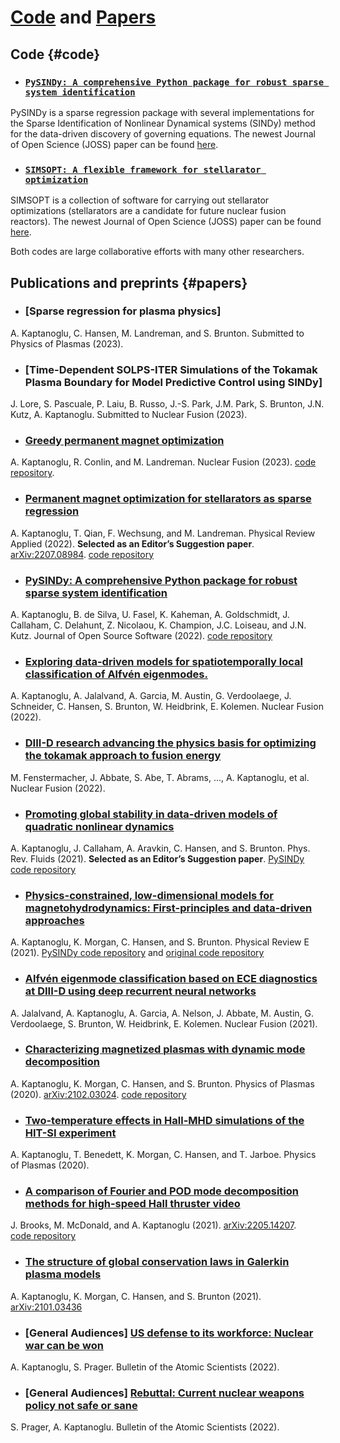 # [Code](#code) and [Papers](#papers)

## Code {#code}

* ### [`PySINDy: A comprehensive Python package for robust sparse system identification`](https://github.com/dynamicslab/pysindy)
PySINDy is a sparse regression package with several implementations for the Sparse Identification of Nonlinear Dynamical systems (SINDy) method for the data-driven discovery of governing equations. The newest Journal of Open Science (JOSS) paper can be found [here](https://doi.org/10.21105/joss.03994).

* ### [`SIMSOPT: A flexible framework for stellarator optimization`](https://github.com/hiddenSymmetries/simsopt)
SIMSOPT is a collection of software for carrying out stellarator optimizations (stellarators are a candidate for future nuclear fusion reactors). The newest Journal of Open Science (JOSS) paper can be found [here](https://doi.org/10.21105/joss.03525).

Both codes are large collaborative efforts with many other researchers.

## Publications and preprints {#papers}

* ### [Sparse regression for plasma physics]
A. Kaptanoglu, C. Hansen, M. Landreman, and S. Brunton. Submitted to Physics of Plasmas (2023).

* ### [Time-Dependent SOLPS-ITER Simulations of the Tokamak Plasma Boundary for Model Predictive Control using SINDy]
J. Lore, S. Pascuale, P. Laiu, B. Russo, J.-S. Park, J.M. Park, S. Brunton, J.N. Kutz, A. Kaptanoglu. Submitted to Nuclear Fusion (2023).

* ### [Greedy permanent magnet optimization](https://arxiv.org/abs/2208.10620)
A. Kaptanoglu, R. Conlin, and M. Landreman. Nuclear Fusion (2023).
[code repository](https://github.com/hiddenSymmetries/simsopt/tree/permanent_magnets). 

* ### [Permanent magnet optimization for stellarators as sparse regression](https://arxiv.org/abs/2207.08984)
A. Kaptanoglu, T. Qian, F. Wechsung, and M. Landreman. Physical Review Applied (2022). <b>Selected as an Editor’s Suggestion paper</b>. [arXiv:2207.08984](https://arxiv.org/abs/2207.08984).
[code repository](https://github.com/hiddenSymmetries/simsopt/tree/permanent_magnets)

* ### [PySINDy: A comprehensive Python package for robust sparse system identification](https://doi.org/10.21105/joss.03994)
A. Kaptanoglu, B. de Silva, U. Fasel, K. Kaheman, A. Goldschmidt, J. Callaham, C. Delahunt, Z. Nicolaou, K. Champion, J.C. Loiseau, and J.N. Kutz. Journal of Open Source Software (2022).
[code repository](https://github.com/dynamicslab/pysindy)

* ### [Exploring data-driven models for spatiotemporally local classification of Alfvén eigenmodes.](https://iopscience.iop.org/article/10.1088/1741-4326/ac8a03/meta?casa_token=SROyDh6MC0oAAAAA:K9gesgJpLlJO2STVTZH3pyEVgNJwakhF6Pl_rQkpI-1K2pZDyFfGmlIZEJa83SLPUfjw4Hk9FA)
A. Kaptanoglu, A. Jalalvand, A. Garcia, M. Austin, G. Verdoolaege, J. Schneider, C. Hansen, S. Brunton, W. Heidbrink, E. Kolemen. Nuclear Fusion (2022).

* ### [DIII-D research advancing the physics basis for optimizing the tokamak approach to fusion energy](https://iopscience.iop.org/article/10.1088/1741-4326/ac2ff2/meta)
M. Fenstermacher, J. Abbate, S. Abe, T. Abrams, ..., A. Kaptanoglu, et al. Nuclear Fusion (2022).

* ### [Promoting  global  stability  in  data-driven  models  of quadratic nonlinear dynamics](https://journals.aps.org/prfluids/abstract/10.1103/PhysRevFluids.6.094401)
A. Kaptanoglu, J. Callaham, A. Aravkin, C. Hansen, and S. Brunton. Phys. Rev. Fluids (2021). <b>Selected as an Editor’s Suggestion paper</b>.
[PySINDy code repository](https://github.com/dynamicslab/pysindy)

* ### [Physics-constrained, low-dimensional models for magnetohydrodynamics: First-principles and data-driven approaches](https://journals.aps.org/pre/abstract/10.1103/PhysRevE.104.015206)
A. Kaptanoglu, K. Morgan, C. Hansen, and S. Brunton. Physical Review E (2021).
[PySINDy code repository](https://github.com/dynamicslab/pysindy) and [original code repository](https://github.com/akaptano/POD-Galerkin_MHD)

* ### [Alfvén eigenmode classification based on ECE diagnostics at DIII-D using deep recurrent neural networks](https://iopscience.iop.org/article/10.1088/1741-4326/ac3be7/meta)
A. Jalalvand, A. Kaptanoglu, A. Garcia, A. Nelson, J. Abbate, M. Austin, G. Verdoolaege, S. Brunton, W. Heidbrink, E. Kolemen. Nuclear Fusion (2021).

* ### [Characterizing magnetized plasmas with dynamic mode decomposition](https://aip.scitation.org/doi/full/10.1063/1.5138932)
A. Kaptanoglu, K. Morgan, C. Hansen, and S. Brunton. Physics of Plasmas (2020). [arXiv:2102.03024](https://arxiv.org/abs/2102.03024).
[code repository](https://github.com/akaptano/PlasmaPhysics_DMD)

* ### [Two-temperature effects in Hall-MHD simulations of the HIT-SI experiment](https://aip.scitation.org/doi/full/10.1063/5.0006311)
A. Kaptanoglu, T. Benedett, K. Morgan, C. Hansen, and T. Jarboe. Physics of Plasmas (2020).

* ### [A comparison of Fourier and POD mode decomposition methods for high-speed Hall thruster video](https://arxiv.org/abs/2205.14207)
J. Brooks, M. McDonald, and A. Kaptanoglu (2021). [arXiv:2205.14207](https://arxiv.org/abs/2205.14207).
<br>
[code repository](https://zenodo.org/record/5150716#.YyOAdi-B30o)

* ### [The structure of global conservation laws in Galerkin plasma models](https://arxiv.org/abs/2101.03436)
A. Kaptanoglu, K. Morgan, C. Hansen, and S. Brunton (2021). [arXiv:2101.03436](hhttps://arxiv.org/abs/2101.03436)

* ### [General Audiences] [US defense to its workforce: Nuclear war can be won](https://thebulletin.org/2022/02/us-defense-to-its-workforce-nuclear-war-can-be-won/)
A. Kaptanoglu, S. Prager. Bulletin of the Atomic Scientists (2022).

* ### [General Audiences] [Rebuttal: Current nuclear weapons policy not safe or sane](https://thebulletin.org/2022/05/rebuttal-current-nuclear-weapons-policy-not-safe-or-sane/#post-heading)
S. Prager, A. Kaptanoglu. Bulletin of the Atomic Scientists (2022).
